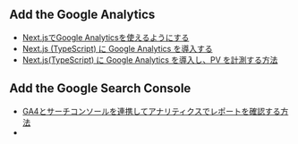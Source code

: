 ## Add the Google Analytics
- [Next.jsでGoogle Analyticsを使えるようにする](https://panda-program.com/posts/nextjs-google-analytics)  
- [Next.js (TypeScript) に Google Analytics を導入する](https://zenn.dev/taichifukumoto/scraps/78e2f13e923b06)  
- [Next.js(TypeScript) に Google Analytics を導入し、PV を計測する方法](https://fwywd.com/tech/next-ga-pv)  

## Add the Google Search Console
- [GA4とサーチコンソールを連携してアナリティクスでレポートを確認する方法](https://www.creal.co.jp/column/analytics/7911/)  
- 